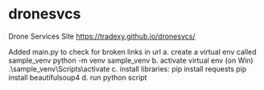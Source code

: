 # dronesvcs
Drone Services Site
https://tradexy.github.io/dronesvcs/

Added main.py to check for broken links in url
a. create a virtual env called sample_venv
python -m venv sample_venv
b. activate virtual env (on Win)
.\sample_venv\Scripts\activate
c. install libraries:
pip install requests
pip install beautifulsoup4
d. run python script
